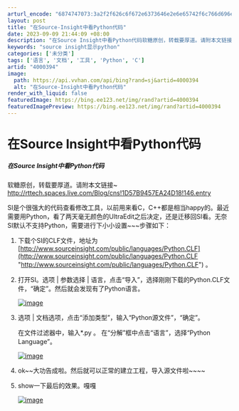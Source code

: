```yaml
---
arturl_encode: "6874747073:3a2f2f626c6f672e6373646e2e6e65742f6c766d696e673430:342f61727469636c652f64657461696c732f34303030333934"
layout: post
title: "在Source-Insight中看Python代码"
date: 2023-09-09 21:44:09 +08:00
description: "在Source Insight中看Python代码软糖原创，转载要厚道。请附本文链接~ http:/"
keywords: "source insight显示python"
categories: ['未分类']
tags: ['语言', '文档', '工具', 'Python', 'C']
artid: "4000394"
image:
  path: https://api.vvhan.com/api/bing?rand=sj&artid=4000394
  alt: "在Source-Insight中看Python代码"
render_with_liquid: false
featuredImage: https://bing.ee123.net/img/rand?artid=4000394
featuredImagePreview: https://bing.ee123.net/img/rand?artid=4000394
---
```


# 在Source Insight中看Python代码

##### 在Source Insight中看Python代码

软糖原创，转载要厚道。请附本文链接~
<http://rttech.spaces.live.com/Blog/cns!1D57B9457EA24D18!146.entry>

SI是个很强大的代码查看修改工具，以前用来看C，C++都是相当happy的。最近需要用Python，看了两天毫无颜色的UltraEdit之后决定，还是迁移回SI看。无奈SI默认不支持Python，需要进行下小小设置~~~步骤如下：

1. 下载个SI的CLF文件，地址为
   [http://www.sourceinsight.com/public/languages/Python.CLF](http://www.sourceinsight.com/public/languages/Python.CLF "http://www.sourceinsight.com/public/languages/Python.CLF")
   。
2. 打开SI。选项 | 参数选择 | 语言，点击“导入”，选择刚刚下载的Python.CLF文件，“确定”。然后就会发现有了Python语言。
     
   [![image](https://i-blog.csdnimg.cn/blog_migrate/6f80af7c57f20606856df8f4c43eedd5.jpeg)](http://by1.storage.msn.com/y1pM5A8csuCjy2unAYsJ3nocf-jbqnq-Gm-9_vrrtY56fMbIRCX_O7aJ_sj7LZm15ofNjM-YtYJ5BV5fyot6redJHH-LGJZ6R-X?PARTNER=WRITER)
3. 选项 | 文档选项，点击“添加类型”，输入“Python源文件”，“确定”。
     
   在文件过滤器中，输入*.py 。 在“分解”框中点击“语言”，选择“Python Language”。
     
   [![image](https://i-blog.csdnimg.cn/blog_migrate/f0170e52dfb45fa99abc8ec9bfad8283.jpeg)](http://by1.storage.msn.com/y1pM5A8csuCjy22xgDGDIMBPF1JqJMxeo6SKDdmEoy_AsPYNyv23gyOezf6H7W1-ZfBbdUoD3OdCzVXWh-sAmGPDYpTVukd9qpg?PARTNER=WRITER)
4. ok~~大功告成啦。然后就可以正常的建立工程，导入源文件啦~~~~
5. show一下最后的效果。嘎嘎
     
   [![image](https://i-blog.csdnimg.cn/blog_migrate/7adabf32ae790926f38be49e3e419483.jpeg)](http://v5lceq.bay.livefilestore.com/y1pfDXsgM0q3ry3d0M9kXvL9kQZn98ueJT5QZxgEADEboJHe1Lc07o68DPHbgyqlooWVb-adI7MD2s0LVMLz2c6PPBrPyWkrwxG?PARTNER=WRITER)